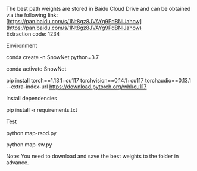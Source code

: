 The best path weights are stored in Baidu Cloud Drive and can be obtained via the following 
link: [https://pan.baidu.com/s/1Nt8gz8JVAYg9PdBNIJahow](https://pan.baidu.com/s/1Nt8gz8JVAYg9PdBNIJahow)  
Extraction code: 1234

Environment

conda create -n SnowNet python=3.7

conda activate SnowNet

pip install torch==1.13.1+cu117 torchvision==0.14.1+cu117 torchaudio==0.13.1 --extra-index-url https://download.pytorch.org/whl/cu117


Install dependencies

pip install -r requirements.txt


Test

python map-rsod.py

python map-sw.py

Note: You need to download and save the best weights to the folder in advance.
